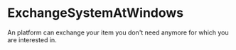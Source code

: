 # ExchangeSystemAtWindows
An platform can exchange your item you don't need anymore for which you are interested in.
